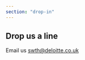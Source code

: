 ```yaml
---
section: "drop-in"
---
```


## Drop us a line

Email us [swth@deloitte.co.uk](mailto:swth@deloitte.co.uk)
